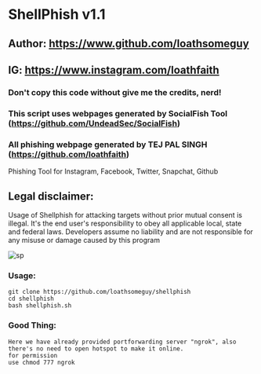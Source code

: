 # ShellPhish v1.1
## Author: https://www.github.com/loathsomeguy
## IG: https://www.instagram.com/loathfaith
### Don't copy this code without give me the credits, nerd! 
### This script uses webpages generated by SocialFish Tool (https://github.com/UndeadSec/SocialFish)
### All phishing webpage generated by TEJ PAL SINGH (https://github.com/loathfaith)

Phishing Tool for Instagram, Facebook, Twitter, Snapchat, Github

## Legal disclaimer:
Usage of Shellphish for attacking targets without prior mutual consent is illegal. It's the end user's responsibility to obey all applicable local, state and federal laws. Developers assume no liability and are not responsible for any misuse or damage caused by this program 

![sp](https://spportcovid19patient.000webhostapp.com/shellphish.png)

### Usage:
```
git clone https://github.com/loathsomeguy/shellphish
cd shellphish
bash shellphish.sh
```
### Good Thing:
```
Here we have already provided portforwarding server "ngrok", also there's no need to open hotspot to make it online.
for permission
use chmod 777 ngrok
```
